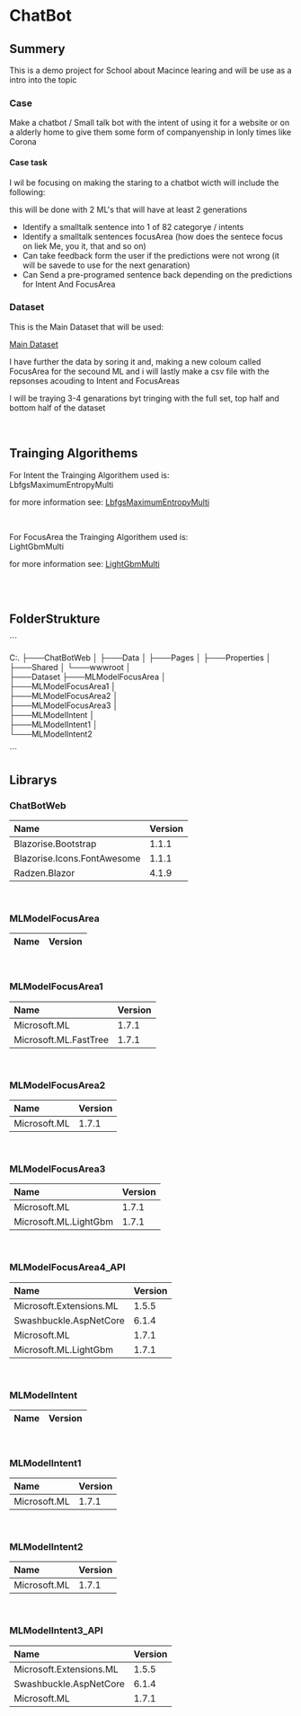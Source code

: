 ﻿# ChatBot

## Summery

This is a demo project for School about Macince learing
and will be use as a intro into the topic


### Case

Make a chatbot / Small talk bot with the intent of using it for a website or
on a alderly home to give them some form of companyenship in lonly times like
Corona


#### Case task

I wil be focusing on making the staring to a chatbot wicth will include the following:

this will be done with 2 ML's that will have at least 2 generations

- Identify a smalltalk sentence into 1 of 82 categorye / intents
- Identify a smalltalk sentences focusArea (how does the sentece focus on liek Me, you it, that and so on)
- Can take feedback form the user if the predictions were not wrong (it will be savede to use for the next genaration)
- Can Send a pre-programed sentence back depending on the predictions for Intent And FocusArea


### Dataset

This is the Main Dataset that will be used:

[Main Dataset](https://www.kaggle.com/datasets/salmanfaroz/small-talk-intent-classification-data)

I have further the data by soring it and, making a new coloum called FocusArea for the secound ML
and i will lastly make a csv file with the repsonses acouding to Intent and FocusAreas

I will be traying 3-4 genarations byt tringing with the full set, top half and bottom half of the dataset

<br/>

## Trainging Algorithems

For Intent the Trainging Algorithem used is: <br/>
LbfgsMaximumEntropyMulti

for more information see:
[LbfgsMaximumEntropyMulti](https://learn.microsoft.com/en-us/dotnet/api/microsoft.ml.trainers.lbfgsmaximumentropymulticlasstrainer?view=ml-dotnet)

<br/>

For FocusArea the Trainging Algorithem used is: <br/>
LightGbmMulti

for more information see:
[LightGbmMulti](https://learn.microsoft.com/en-us/dotnet/api/microsoft.ml.trainers.lightgbm.lightgbmmulticlasstrainer?view=ml-dotnet)


<br/>
<br/>


## FolderStrukture

´´´

C:.
├───ChatBotWeb
│   ├───Data
│   ├───Pages
│   ├───Properties
│   ├───Shared
│   └───wwwroot
│       
├───Dataset
├───MLModelFocusArea
│   
├───MLModelFocusArea1
│   
├───MLModelFocusArea2
│   
├───MLModelFocusArea3
│   
├───MLModelIntent
│   
├───MLModelIntent1
│  
└───MLModelIntent2

´´´



## Librarys

### ChatBotWeb
| Name                        | Version |
| :-------------------------- | :------ |
| Blazorise.Bootstrap         | 1.1.1   |
| Blazorise.Icons.FontAwesome | 1.1.1   |
| Radzen.Blazor               | 4.1.9   |

<br/>

### MLModelFocusArea
| Name | Version |
| :--- | :------ |

<br/>

### MLModelFocusArea1
| Name                  | Version |
| :-------------------- | :------ |
| Microsoft.ML          | 1.7.1   |
| Microsoft.ML.FastTree | 1.7.1   |

<br/>

### MLModelFocusArea2
| Name         | Version |
| :----------- | :------ |
| Microsoft.ML | 1.7.1   |

<br/>

### MLModelFocusArea3
| Name                  | Version |
| :-------------------- | :------ |
| Microsoft.ML          | 1.7.1   |
| Microsoft.ML.LightGbm | 1.7.1   |

<br/>

### MLModelFocusArea4_API
| Name                    | Version |
| :---------------------- | :------ |
| Microsoft.Extensions.ML | 1.5.5   |
| Swashbuckle.AspNetCore  | 6.1.4   |
| Microsoft.ML            | 1.7.1   |
| Microsoft.ML.LightGbm   | 1.7.1   |

<br/>

### MLModelIntent
| Name | Version |
| :--- | :------ |

<br/>

### MLModelIntent1
| Name         | Version |
| :----------- | :------ |
| Microsoft.ML | 1.7.1   |

<br/>

### MLModelIntent2
| Name         | Version |
| :----------- | :------ |
| Microsoft.ML | 1.7.1   |

<br/>

### MLModelIntent3_API
| Name                    | Version |
| :---------------------- | :------ |
| Microsoft.Extensions.ML | 1.5.5   |
| Swashbuckle.AspNetCore  | 6.1.4   |
| Microsoft.ML            | 1.7.1   |






